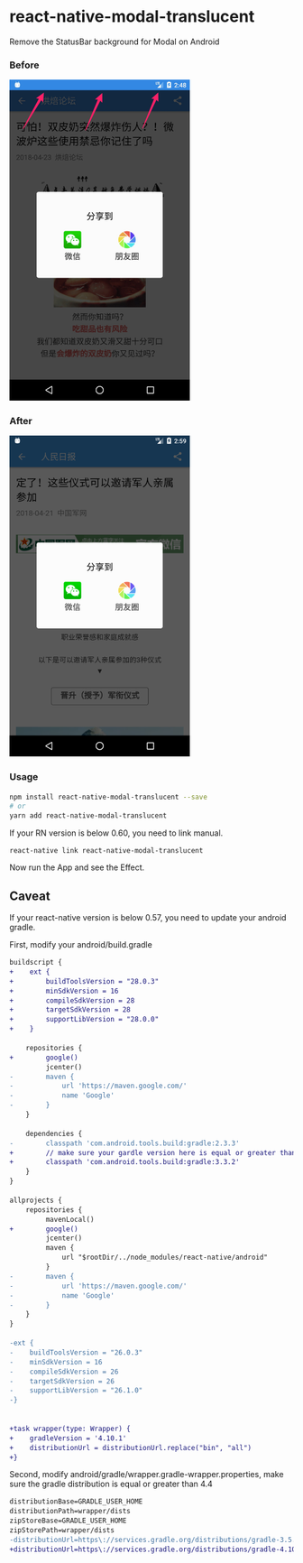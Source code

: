 # react-native-modal-translucent

Remove the StatusBar background for Modal on Android

### Before

<img src="./screenshot/before.jpg" width=320>

### After

<img src="./screenshot/after.png" width=320>

### Usage

```bash
npm install react-native-modal-translucent --save
# or
yarn add react-native-modal-translucent
```

If your RN version is below 0.60, you need to link manual.

```
react-native link react-native-modal-translucent
```

Now run the App and see the Effect.

## Caveat

If your react-native version is below 0.57, you need to update your android gradle.

First, modify your android/build.gradle

```diff
buildscript {
+    ext {
+        buildToolsVersion = "28.0.3"
+        minSdkVersion = 16
+        compileSdkVersion = 28
+        targetSdkVersion = 28
+        supportLibVersion = "28.0.0"
+    }

    repositories {
+        google()
         jcenter()
-        maven {
-            url 'https://maven.google.com/'
-            name 'Google'
-        }
    }

    dependencies {
-        classpath 'com.android.tools.build:gradle:2.3.3'
+        // make sure your gardle version here is equal or greater than 3.3.2
+        classpath 'com.android.tools.build:gradle:3.3.2'
    }
}

allprojects {
    repositories {
         mavenLocal()
+        google()
         jcenter()
         maven {
             url "$rootDir/../node_modules/react-native/android"
         }
-        maven {
-            url 'https://maven.google.com/'
-            name 'Google'
-        }
    }
}

-ext {
-    buildToolsVersion = "26.0.3"
-    minSdkVersion = 16
-    compileSdkVersion = 26
-    targetSdkVersion = 26
-    supportLibVersion = "26.1.0"
-}


+task wrapper(type: Wrapper) {
+    gradleVersion = '4.10.1'
+    distributionUrl = distributionUrl.replace("bin", "all")
+}
```

Second, modify android/gradle/wrapper.gradle-wrapper.properties, make sure the gradle distribution is equal or greater than 4.4

```diff
distributionBase=GRADLE_USER_HOME
distributionPath=wrapper/dists
zipStoreBase=GRADLE_USER_HOME
zipStorePath=wrapper/dists
-distributionUrl=https\://services.gradle.org/distributions/gradle-3.5.1-all.zip
+distributionUrl=https\://services.gradle.org/distributions/gradle-4.10.1-all.zip
```
